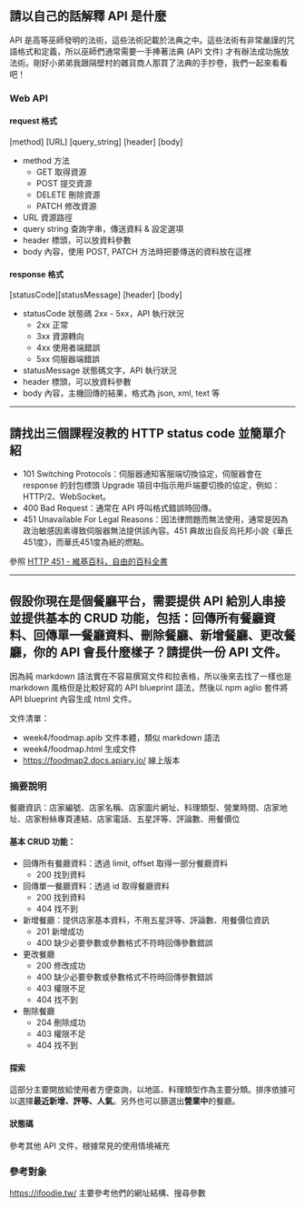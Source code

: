 ## 請以自己的話解釋 API 是什麼
API 是高等巫師發明的法術，這些法術記載於法典之中。這些法術有非常嚴謹的咒語格式和定義，所以巫師們通常需要一手捧著法典 (API 文件) 才有辦法成功施放法術。剛好小弟弟我跟隔壁村的雜貨商人那買了法典的手抄卷，我們一起來看看吧！

### Web API
#### request 格式
[method] [URL] [query_string]
[header]
[body]

* method 方法
	- GET 取得資源
	- POST 提交資源
	- DELETE 刪除資源
	- PATCH 修改資源
* URL 資源路徑
* query string 查詢字串，傳送資料 & 設定選項
* header 標頭，可以放資料參數
* body 內容，使用 POST, PATCH 方法時把要傳送的資料放在這裡

#### response 格式
[statusCode][statusMessage]
[header]
[body]

* statusCode 狀態碼 2xx - 5xx，API 執行狀況
	- 2xx 正常
	- 3xx 資源轉向
	- 4xx 使用者端錯誤
	- 5xx 伺服器端錯誤
* statusMessage 狀態碼文字，API 執行狀況
* header 標頭，可以放資料參數
* body 內容，主機回傳的結果，格式為 json, xml, text 等

---

## 請找出三個課程沒教的 HTTP status code 並簡單介紹
* 101 Switching Protocols：伺服器通知客服端切換協定，伺服器會在 response 的封包標頭 Upgrade 項目中指示用戶端要切換的協定，例如： HTTP/2、WebSocket。
* 400 Bad Request：通常在 API 呼叫格式錯誤時回傳。
* 451  Unavailable For Legal Reasons：因法律問題而無法使用，通常是因為政治敏感因素導致伺服器無法提供該內容。451 典故出自反烏托邦小說《華氏451度》，而華氏451度為紙的燃點。

參照 [HTTP 451 - 維基百科，自由的百科全書](https://zh.wikipedia.org/wiki/HTTP_451)

---

## 假設你現在是個餐廳平台，需要提供 API 給別人串接並提供基本的 CRUD 功能，包括：回傳所有餐廳資料、回傳單一餐廳資料、刪除餐廳、新增餐廳、更改餐廳，你的 API 會長什麼樣子？請提供一份 API 文件。

因為純 markdown 語法實在不容易撰寫文件和拉表格，所以後來去找了一樣也是 markdown 風格但是比較好寫的 API blueprint 語法，然後以 npm aglio 套件將 API blueprint 內容生成 html 文件。

文件清單：
- week4/foodmap.apib 文件本體，類似 markdown 語法
- week4/foodmap.html 生成文件
- https://foodmap2.docs.apiary.io/ 線上版本

### 摘要說明
餐廳資訊：店家編號、店家名稱、店家圖片網址、料理類型、營業時間、店家地址、店家粉絲專頁連結、店家電話、五星評等、評論數、用餐價位

#### 基本 CRUD 功能：
* 回傳所有餐廳資料：透過 limit, offset 取得一部分餐廳資料
	- 200 找到資料
* 回傳單一餐廳資料：透過 id 取得餐廳資料
	- 200 找到資料
	- 404 找不到
* 新增餐廳：提供店家基本資料，不用五星評等、評論數、用餐價位資訊
	- 201 新增成功
	- 400 缺少必要參數或參數格式不符時回傳參數錯誤
* 更改餐廳
	- 200 修改成功
	- 400 缺少必要參數或參數格式不符時回傳參數錯誤
	- 403 權限不足
	- 404 找不到
* 刪除餐廳
	- 204 刪除成功
	- 403 權限不足
	- 404 找不到

#### 探索
這部分主要開放給使用者方便查詢，以地區、料理類型作為主要分類。排序依據可以選擇**最近新增、評等、人氣**。另外也可以篩選出**營業中**的餐廳。

#### 狀態碼
參考其他 API 文件，根據常見的使用情境補充

### 參考對象
https://ifoodie.tw/
主要參考他們的網址結構、搜尋參數

